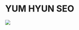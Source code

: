 # YUM HYUN SEO
<img src="https://img.shields.io/badge/Eclipse IDE-2C2255?style=for-the-badge&logo=Eclipse%20IDE&logoColor=white">
